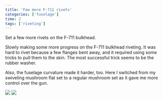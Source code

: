```yaml
---
title: 'Few more F-711 rivets'
categories: ['fuselage']
time: 2
tags: ['riveting']
---
```


Set a few more rivets on the F-711 bulkhead.

<!-- more -->

Slowly making some more progress on the F-711 bulkhead riveting. It was hard to rivet because a few flanges bent away, and it required using some tricks to pull them to the skin. The most successful trick seems to be the rubber washer.

Also, the fuselage curvature made it harder, too. Here I switched from my swiveling mushroom flat set to a regular mushroom set as it gave me more control over the gun.

![](0-few-more-rivets.jpeg)
![](1-outside-view.jpeg)
